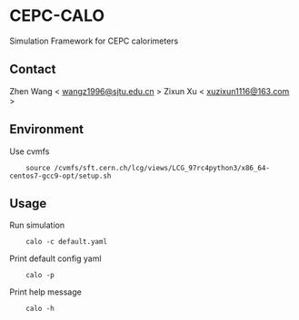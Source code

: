 # CEPC-CALO
Simulation Framework for CEPC calorimeters

## Contact
Zhen Wang < wangz1996@sjtu.edu.cn >
Zixun Xu < xuzixun1116@163.com >

## Environment
Use cvmfs
```
	source /cvmfs/sft.cern.ch/lcg/views/LCG_97rc4python3/x86_64-centos7-gcc9-opt/setup.sh
```

## Usage
Run simulation
```
	calo -c default.yaml
```

Print default config yaml
```
	calo -p
```

Print help message
```
	calo -h
```


